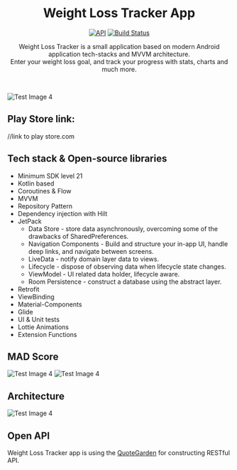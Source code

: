 <h1 align="center">Weight Loss Tracker App</h1>

<p align="center">
  <a href="https://android-arsenal.com/api?level=21"><img alt="API" src="https://img.shields.io/badge/API-21%2B-brightgreen.svg?style=flat"/></a>
  <a href="https://github.com/MarkoBenke/Weight-loss-tracker/actions"><img alt="Build Status" src="https://github.com/MarkoBenke/Weight-loss-tracker/workflows/runOnGitHub/badge.svg"/></a> 
</p>

<p align="center">  
Weight Loss Tracker is a small application based on modern Android application tech-stacks and MVVM architecture.<br> Enter your weight loss goal, and track your progress with stats, charts and much more.
</p>
</br>

![Test Image 4](https://imgur.com/47xRUXW.png)

## Play Store link:
//link to play store.com

## Tech stack & Open-source libraries
- Minimum SDK level 21
- Kotlin based
- Coroutines & Flow
- MVVM
- Repository Pattern
- Dependency injection with Hilt
- JetPack
  - Data Store - store data asynchronously, overcoming some of the drawbacks of SharedPreferences.
  - Navigation Components - Build and structure your in-app UI, handle deep links, and navigate between screens.
  - LiveData - notify domain layer data to views.
  - Lifecycle - dispose of observing data when lifecycle state changes.
  - ViewModel - UI related data holder, lifecycle aware.
  - Room Persistence - construct a database using the abstract layer.
- Retrofit
- ViewBinding
- Material-Components
- Glide
- UI & Unit tests
- Lottie Animations
- Extension Functions

## MAD Score
![Test Image 4](https://imgur.com/VT4n87D.png)
![Test Image 4](https://imgur.com/ocO4zZp.png)

## Architecture

![Test Image 4](https://developer.android.com/topic/libraries/architecture/images/final-architecture.png)

## Open API

Weight Loss Tracker app is using the [QuoteGarden](https://github.com/pprathameshmore/QuoteGarden) for constructing RESTful API.<br>
